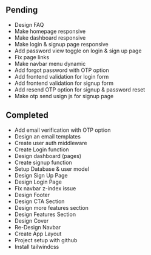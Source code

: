 ## Pending
- Design FAQ
- Make homepage responsive
- Make dashboard responsive
- Make login & signup page responsive
- Add password view toggle on login & sign up page
- Fix page links
- Make navbar menu dynamic
- Add forgot password with OTP option
- Add frontend validation for login form
- Add frontend validation for signup form
- Add resend OTP option for signup & password reset
- Make otp send usign js for signup page

## Completed
- Add email verification with OTP option
- Design an email templates
- Create user auth middleware
- Create Login function
- Design dashboard (pages)
- Create signup function
- Setup Database & user model
- Design Sign Up Page
- Design Login Page
- Fix navbar z-index issue
- Design Footer
- Design CTA Section
- Design more features section
- Design Features Section
- Design Cover
- Re-Design Navbar
- Create App Layout
- Project setup with github
- Install tailwindcss
